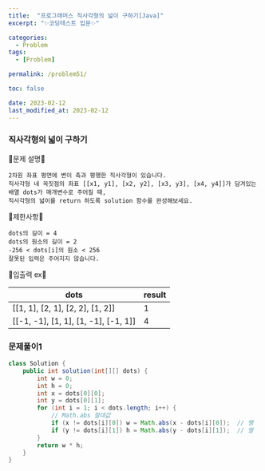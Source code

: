 ```yaml
---
title:  "프로그래머스 직사각형의 넓이 구하기[Java]"
excerpt: "✨코딩테스트 입문✨"

categories:
  - Problem
tags:
  - [Problem]

permalink: /problem51/

toc: false

date: 2023-02-12
last_modified_at: 2023-02-12
---
```

### 직사각형의 넓이 구하기

💫문제 설명💫

```
2차원 좌표 평면에 변이 축과 평행한 직사각형이 있습니다. 
직사각형 네 꼭짓점의 좌표 [[x1, y1], [x2, y2], [x3, y3], [x4, y4]]가 담겨있는 배열 dots가 매개변수로 주어질 때, 
직사각형의 넓이를 return 하도록 solution 함수를 완성해보세요.
```

💫제한사항💫

```
dots의 길이 = 4
dots의 원소의 길이 = 2
-256 < dots[i]의 원소 < 256
잘못된 입력은 주어지지 않습니다.
```

💫입출력 ex💫

|dots|result|
|------|---|
|[[1, 1], [2, 1], [2, 2], [1, 2]]|1|
|[[-1, -1], [1, 1], [1, -1], [-1, 1]]|4|

### 문제풀이1

```java
class Solution {
    public int solution(int[][] dots) {
        int w = 0;
        int h = 0;
        int x = dots[0][0];
        int y = dots[0][1];
        for (int i = 1; i < dots.length; i++) {
            // Math.abs 절대값
            if (x != dots[i][0]) w = Math.abs(x - dots[i][0]);  // 행
            if (y != dots[i][1]) h = Math.abs(y - dots[i][1]);  // 열
        }
        return w * h;
    }
}
```

